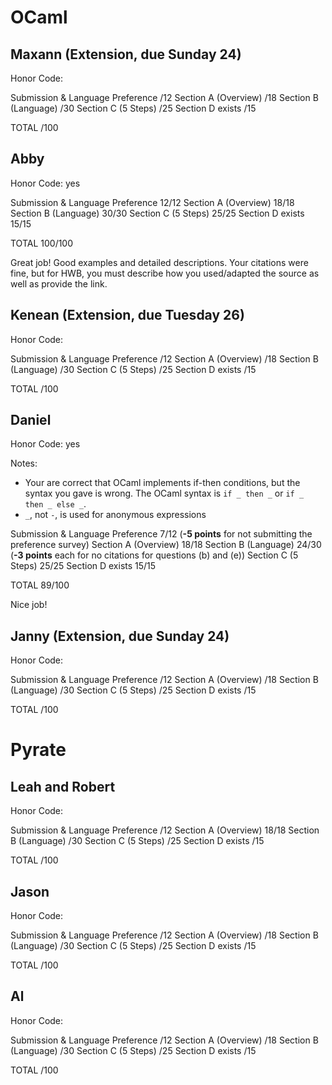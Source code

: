 # OCaml

## Maxann (Extension, due Sunday 24)

Honor Code: 

Submission & Language Preference                   /12
Section A (Overview)                               /18
Section B (Language)                               /30
Section C (5 Steps)                                /25
Section D exists                                   /15

TOTAL                                              /100

## Abby

Honor Code: yes

Submission & Language Preference                   12/12
Section A (Overview)                               18/18
Section B (Language)                               30/30
Section C (5 Steps)                                25/25
Section D exists                                   15/15

TOTAL                                              100/100

Great job! Good examples and detailed descriptions. Your citations were fine, but for HWB, you must describe how you used/adapted the source as well as provide the link. 

## Kenean (Extension, due Tuesday 26)

Honor Code: 

Submission & Language Preference                   /12
Section A (Overview)                               /18
Section B (Language)                               /30
Section C (5 Steps)                                /25
Section D exists                                   /15

TOTAL                                              /100

## Daniel

Honor Code: yes

Notes:
- Your are correct that OCaml implements if-then conditions, but the syntax you gave is wrong. The OCaml syntax is `if _ then _` or `if _ then _ else _`.
- `_`, not `-`, is used for anonymous expressions

Submission & Language Preference                   7/12 (**-5 points** for not submitting the preference survey)
Section A (Overview)                               18/18
Section B (Language)                               24/30 (**-3 points** each for no citations for questions (b) and (e))
Section C (5 Steps)                                25/25
Section D exists                                   15/15

TOTAL                                              89/100

Nice job!

## Janny (Extension, due Sunday 24)

Honor Code: 

Submission & Language Preference                   /12
Section A (Overview)                               /18
Section B (Language)                               /30
Section C (5 Steps)                                /25
Section D exists                                   /15

TOTAL                                              /100

# Pyrate

## Leah and Robert

Honor Code: 

Submission & Language Preference                   /12
Section A (Overview)                               18/18
Section B (Language)                               /30
Section C (5 Steps)                                /25
Section D exists                                   /15

TOTAL                                              /100


## Jason

Honor Code: 

Submission & Language Preference                   /12
Section A (Overview)                               /18
Section B (Language)                               /30
Section C (5 Steps)                                /25
Section D exists                                   /15

TOTAL                                              /100


## Al

Honor Code: 

Submission & Language Preference                   /12
Section A (Overview)                               /18
Section B (Language)                               /30
Section C (5 Steps)                                /25
Section D exists                                   /15

TOTAL                                              /100